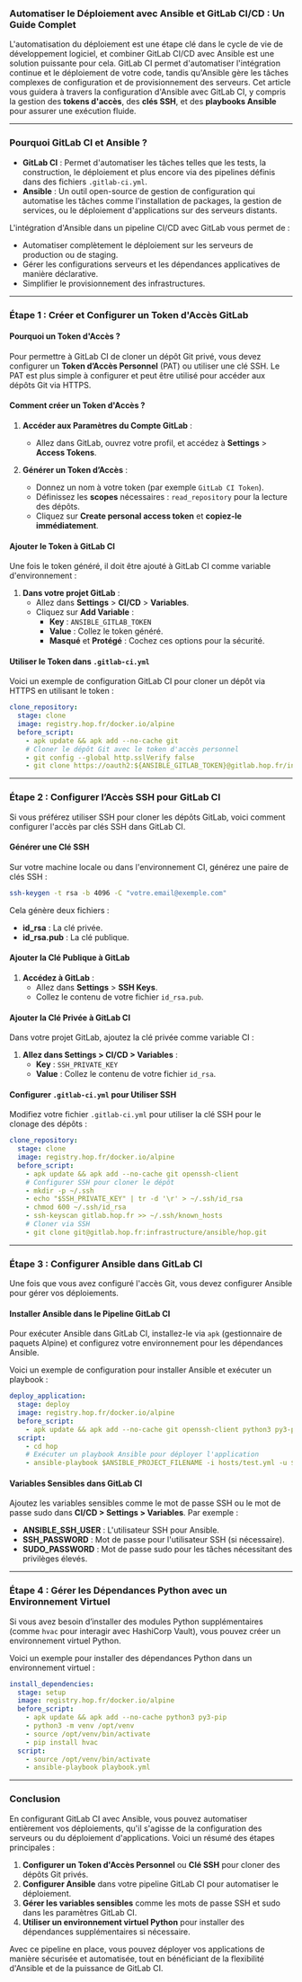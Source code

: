 ### **Automatiser le Déploiement avec Ansible et GitLab CI/CD : Un Guide Complet**

L'automatisation du déploiement est une étape clé dans le cycle de vie de développement logiciel, et combiner GitLab CI/CD avec Ansible est une solution puissante pour cela. GitLab CI permet d'automatiser l'intégration continue et le déploiement de votre code, tandis qu'Ansible gère les tâches complexes de configuration et de provisionnement des serveurs. Cet article vous guidera à travers la configuration d'Ansible avec GitLab CI, y compris la gestion des **tokens d'accès**, des **clés SSH**, et des **playbooks Ansible** pour assurer une exécution fluide.

---

### **Pourquoi GitLab CI et Ansible ?**

- **GitLab CI** : Permet d'automatiser les tâches telles que les tests, la construction, le déploiement et plus encore via des pipelines définis dans des fichiers `.gitlab-ci.yml`.
- **Ansible** : Un outil open-source de gestion de configuration qui automatise les tâches comme l'installation de packages, la gestion de services, ou le déploiement d'applications sur des serveurs distants.

L'intégration d'Ansible dans un pipeline CI/CD avec GitLab vous permet de :
- Automatiser complètement le déploiement sur les serveurs de production ou de staging.
- Gérer les configurations serveurs et les dépendances applicatives de manière déclarative.
- Simplifier le provisionnement des infrastructures.

---

### **Étape 1 : Créer et Configurer un Token d'Accès GitLab**

#### **Pourquoi un Token d'Accès ?**

Pour permettre à GitLab CI de cloner un dépôt Git privé, vous devez configurer un **Token d’Accès Personnel** (PAT) ou utiliser une clé SSH. Le PAT est plus simple à configurer et peut être utilisé pour accéder aux dépôts Git via HTTPS.

#### **Comment créer un Token d'Accès ?**

1. **Accéder aux Paramètres du Compte GitLab** :
   - Allez dans GitLab, ouvrez votre profil, et accédez à **Settings** > **Access Tokens**.

2. **Générer un Token d’Accès** :
   - Donnez un nom à votre token (par exemple `GitLab CI Token`).
   - Définissez les **scopes** nécessaires : `read_repository` pour la lecture des dépôts.
   - Cliquez sur **Create personal access token** et **copiez-le immédiatement**.

#### **Ajouter le Token à GitLab CI**

Une fois le token généré, il doit être ajouté à GitLab CI comme variable d'environnement :

1. **Dans votre projet GitLab** :
   - Allez dans **Settings** > **CI/CD** > **Variables**.
   - Cliquez sur **Add Variable** :
     - **Key** : `ANSIBLE_GITLAB_TOKEN`
     - **Value** : Collez le token généré.
     - **Masqué** et **Protégé** : Cochez ces options pour la sécurité.

#### **Utiliser le Token dans `.gitlab-ci.yml`**

Voici un exemple de configuration GitLab CI pour cloner un dépôt via HTTPS en utilisant le token :

```yaml
clone_repository:
  stage: clone
  image: registry.hop.fr/docker.io/alpine
  before_script:
    - apk update && apk add --no-cache git
    # Cloner le dépôt Git avec le token d'accès personnel
    - git config --global http.sslVerify false
    - git clone https://oauth2:${ANSIBLE_GITLAB_TOKEN}@gitlab.hop.fr/infrastructure/ansible/hop.git
```

---

### **Étape 2 : Configurer l’Accès SSH pour GitLab CI**

Si vous préférez utiliser SSH pour cloner les dépôts GitLab, voici comment configurer l'accès par clés SSH dans GitLab CI.

#### **Générer une Clé SSH**

Sur votre machine locale ou dans l'environnement CI, générez une paire de clés SSH :

```bash
ssh-keygen -t rsa -b 4096 -C "votre.email@exemple.com"
```

Cela génère deux fichiers :
- **id_rsa** : La clé privée.
- **id_rsa.pub** : La clé publique.

#### **Ajouter la Clé Publique à GitLab**

1. **Accédez à GitLab** :
   - Allez dans **Settings** > **SSH Keys**.
   - Collez le contenu de votre fichier `id_rsa.pub`.

#### **Ajouter la Clé Privée à GitLab CI**

Dans votre projet GitLab, ajoutez la clé privée comme variable CI :

1. **Allez dans Settings > CI/CD > Variables** :
   - **Key** : `SSH_PRIVATE_KEY`
   - **Value** : Collez le contenu de votre fichier `id_rsa`.

#### **Configurer `.gitlab-ci.yml` pour Utiliser SSH**

Modifiez votre fichier `.gitlab-ci.yml` pour utiliser la clé SSH pour le clonage des dépôts :

```yaml
clone_repository:
  stage: clone
  image: registry.hop.fr/docker.io/alpine
  before_script:
    - apk update && apk add --no-cache git openssh-client
    # Configurer SSH pour cloner le dépôt
    - mkdir -p ~/.ssh
    - echo "$SSH_PRIVATE_KEY" | tr -d '\r' > ~/.ssh/id_rsa
    - chmod 600 ~/.ssh/id_rsa
    - ssh-keyscan gitlab.hop.fr >> ~/.ssh/known_hosts
    # Cloner via SSH
    - git clone git@gitlab.hop.fr:infrastructure/ansible/hop.git
```

---

### **Étape 3 : Configurer Ansible dans GitLab CI**

Une fois que vous avez configuré l'accès Git, vous devez configurer Ansible pour gérer vos déploiements.

#### **Installer Ansible dans le Pipeline GitLab CI**

Pour exécuter Ansible dans GitLab CI, installez-le via `apk` (gestionnaire de paquets Alpine) et configurez votre environnement pour les dépendances Ansible.

Voici un exemple de configuration pour installer Ansible et exécuter un playbook :

```yaml
deploy_application:
  stage: deploy
  image: registry.hop.fr/docker.io/alpine
  before_script:
    - apk update && apk add --no-cache git openssh-client python3 py3-pip ansible
  script:
    - cd hop
    # Exécuter un playbook Ansible pour déployer l'application
    - ansible-playbook $ANSIBLE_PROJECT_FILENAME -i hosts/test.yml -u $ANSIBLE_SSH_USER --private-key ~/.ssh/id_rsa -e "ansible_ssh_pass=$SSH_PASSWORD ansible_become_pass=$SUDO_PASSWORD version=$VERSION"
```

#### **Variables Sensibles dans GitLab CI**

Ajoutez les variables sensibles comme le mot de passe SSH ou le mot de passe sudo dans **CI/CD > Settings > Variables**. Par exemple :

- **ANSIBLE_SSH_USER** : L'utilisateur SSH pour Ansible.
- **SSH_PASSWORD** : Mot de passe pour l'utilisateur SSH (si nécessaire).
- **SUDO_PASSWORD** : Mot de passe sudo pour les tâches nécessitant des privilèges élevés.

---

### **Étape 4 : Gérer les Dépendances Python avec un Environnement Virtuel**

Si vous avez besoin d’installer des modules Python supplémentaires (comme `hvac` pour interagir avec HashiCorp Vault), vous pouvez créer un environnement virtuel Python.

Voici un exemple pour installer des dépendances Python dans un environnement virtuel :

```yaml
install_dependencies:
  stage: setup
  image: registry.hop.fr/docker.io/alpine
  before_script:
    - apk update && apk add --no-cache python3 py3-pip
    - python3 -m venv /opt/venv
    - source /opt/venv/bin/activate
    - pip install hvac
  script:
    - source /opt/venv/bin/activate
    - ansible-playbook playbook.yml
```

---

### **Conclusion**

En configurant GitLab CI avec Ansible, vous pouvez automatiser entièrement vos déploiements, qu'il s'agisse de la configuration des serveurs ou du déploiement d'applications. Voici un résumé des étapes principales :

1. **Configurer un Token d'Accès Personnel** ou **Clé SSH** pour cloner des dépôts Git privés.
2. **Configurer Ansible** dans votre pipeline GitLab CI pour automatiser le déploiement.
3. **Gérer les variables sensibles** comme les mots de passe SSH et sudo dans les paramètres GitLab CI.
4. **Utiliser un environnement virtuel Python** pour installer des dépendances supplémentaires si nécessaire.

Avec ce pipeline en place, vous pouvez déployer vos applications de manière sécurisée et automatisée, tout en bénéficiant de la flexibilité d'Ansible et de la puissance de GitLab CI.